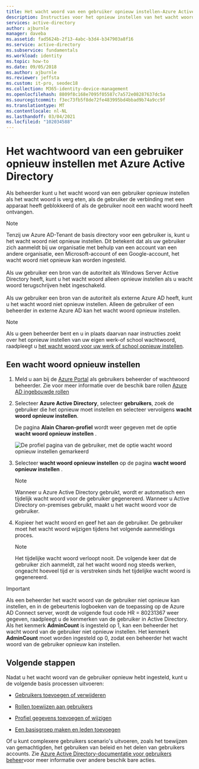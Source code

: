 ```yaml
---
title: Het wacht woord van een gebruiker opnieuw instellen-Azure Active Directory | Microsoft Docs
description: Instructies voor het opnieuw instellen van het wacht woord van een gebruiker met behulp van Azure Active Directory.
services: active-directory
author: ajburnle
manager: daveba
ms.assetid: fad5624b-2f13-4abc-b3d4-b347903a8f16
ms.service: active-directory
ms.subservice: fundamentals
ms.workload: identity
ms.topic: how-to
ms.date: 09/05/2018
ms.author: ajburnle
ms.reviewer: jeffsta
ms.custom: it-pro, seodec18
ms.collection: M365-identity-device-management
ms.openlocfilehash: 8809f8c168e7095f05587c7a572e08287637dc5a
ms.sourcegitcommit: f3ec73fb5f8de72fe483995bd4bbad9b74a9cc9f
ms.translationtype: MT
ms.contentlocale: nl-NL
ms.lasthandoff: 03/04/2021
ms.locfileid: "102034588"
---
```

# <a name="reset-a-users-password-using-azure-active-directory"></a>Het wachtwoord van een gebruiker opnieuw instellen met Azure Active Directory

Als beheerder kunt u het wacht woord van een gebruiker opnieuw instellen als het wacht woord is verg eten, als de gebruiker de verbinding met een apparaat heeft geblokkeerd of als de gebruiker nooit een wacht woord heeft ontvangen.

>[!Note]
>Tenzij uw Azure AD-Tenant de basis directory voor een gebruiker is, kunt u het wacht woord niet opnieuw instellen. Dit betekent dat als uw gebruiker zich aanmeldt bij uw organisatie met behulp van een account van een andere organisatie, een Microsoft-account of een Google-account, het wacht woord niet opnieuw kan worden ingesteld.<br><br>Als uw gebruiker een bron van de autoriteit als Windows Server Active Directory heeft, kunt u het wacht woord alleen opnieuw instellen als u wacht woord terugschrijven hebt ingeschakeld.<br><br>Als uw gebruiker een bron van de autoriteit als externe Azure AD heeft, kunt u het wacht woord niet opnieuw instellen. Alleen de gebruiker of een beheerder in externe Azure AD kan het wacht woord opnieuw instellen.

>[!Note]
>Als u geen beheerder bent en u in plaats daarvan naar instructies zoekt over het opnieuw instellen van uw eigen werk-of school wachtwoord, raadpleegt u [het wacht woord voor uw werk of school opnieuw instellen](../user-help/active-directory-passwords-update-your-own-password.md).

## <a name="to-reset-a-password"></a>Een wacht woord opnieuw instellen

1. Meld u aan bij de [Azure Portal](https://portal.azure.com/) als gebruikers beheerder of wachtwoord beheerder. Zie voor meer informatie over de beschik bare rollen [Azure AD ingebouwde rollen](../roles/permissions-reference.md)

2. Selecteer **Azure Active Directory**, selecteer **gebruikers**, zoek de gebruiker die het opnieuw moet instellen en selecteer vervolgens **wacht woord opnieuw instellen**.

    De pagina **Alain Charon-profiel** wordt weer gegeven met de optie **wacht woord opnieuw instellen** .

    ![De profiel pagina van de gebruiker, met de optie wacht woord opnieuw instellen gemarkeerd](media/active-directory-users-reset-password-azure-portal/user-profile-reset-password-link.png)

3. Selecteer **wacht woord opnieuw instellen** op de pagina **wacht woord opnieuw instellen** .

    > [!Note]
    > Wanneer u Azure Active Directory gebruikt, wordt er automatisch een tijdelijk wacht woord voor de gebruiker gegenereerd. Wanneer u Active Directory on-premises gebruikt, maakt u het wacht woord voor de gebruiker.

4. Kopieer het wacht woord en geef het aan de gebruiker. De gebruiker moet het wacht woord wijzigen tijdens het volgende aanmeldings proces.

    >[!Note]
    >Het tijdelijke wacht woord verloopt nooit. De volgende keer dat de gebruiker zich aanmeldt, zal het wacht woord nog steeds werken, ongeacht hoeveel tijd er is verstreken sinds het tijdelijke wacht woord is gegenereerd.

> [!IMPORTANT]
> Als een beheerder het wacht woord van de gebruiker niet opnieuw kan instellen, en in de gebeurtenis logboeken van de toepassing op de Azure AD Connect server, wordt de volgende fout code HR = 80231367 weer gegeven, raadpleegt u de kenmerken van de gebruiker in Active Directory.  Als het kenmerk **AdminCount** is ingesteld op 1, kan een beheerder het wacht woord van de gebruiker niet opnieuw instellen.  Het kenmerk **AdminCount** moet worden ingesteld op 0, zodat een beheerder het wacht woord van de gebruiker opnieuw kan instellen.


## <a name="next-steps"></a>Volgende stappen

Nadat u het wacht woord van de gebruiker opnieuw hebt ingesteld, kunt u de volgende basis processen uitvoeren:

- [Gebruikers toevoegen of verwijderen](add-users-azure-active-directory.md)

- [Rollen toewijzen aan gebruikers](active-directory-users-assign-role-azure-portal.md)

- [Profiel gegevens toevoegen of wijzigen](active-directory-users-profile-azure-portal.md)

- [Een basisgroep maken en leden toevoegen](active-directory-groups-create-azure-portal.md)

Of u kunt complexere gebruikers scenario's uitvoeren, zoals het toewijzen van gemachtigden, het gebruiken van beleid en het delen van gebruikers accounts. Zie [Azure Active Directory-documentatie voor gebruikers beheer](../enterprise-users/index.yml)voor meer informatie over andere beschik bare acties.
